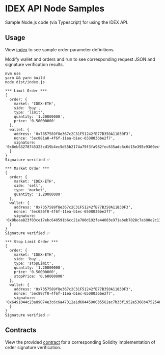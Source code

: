 # IDEX API Node Samples

Sample Node.js code (via Typescript) for using the IDEX API.

## Usage

View [index](https://github.com/idexio/idex-node/blob/master/src/index.ts) to see sample order parameter definitions.

Modify wallet and orders and run to see corresponding request JSON and signature verification results.

```
nvm use
yarn && yarn build
node dist/index.js
```

```
*** Limit Order ***
{
  order: {
    market: 'IDEX-ETH',
    side: 'buy',
    type: 'limit',
    quantity: '1.20000000',
    price: '0.50000000'
  },
  wallet: {
    address: '0x7357589f8e367c2C31F51242fB77B350A11830F3',
    nonce: '5ec081a0-4f6f-11ea-b1ec-6508036be2f7',
    signature: '0x8eb63278745323cd19b4ec5d55b2174a79f3fa982fec635adc6c6d15e395e9360ecfbfff1b728b95bc03e9c418a357d74ff6bb950bc144ba1866f0bf023697e31b'
  }
}
Signature verified ✅

*** Market Order ***
{
  order: {
    market: 'IDEX-ETH',
    side: 'sell',
    type: 'market',
    quantity: '1.20000000'
  },
  wallet: {
    address: '0x7357589f8e367c2C31F51242fB77B350A11830F3',
    nonce: '5ec626f0-4f6f-11ea-b1ec-6508036be2f7',
    signature: '0x8beea823f03ce17ebc640591b6cc21e780d192fe44003e971abeb7028c7ab80e2c11db32f0cc45b80997b58e4d2b1465da030a6ce0ad8d063eed19c3409fdd371b'
  }
}
Signature verified ✅

*** Stop Limit Order ***
{
  order: {
    market: 'IDEX-ETH',
    side: 'buy',
    type: 'stopLimit',
    quantity: '1.20000000',
    price: '0.50000000',
    stopPrice: '0.60000000'
  },
  wallet: {
    address: '0x7357589f8e367c2C31F51242fB77B350A11830F3',
    nonce: '5ec897f0-4f6f-11ea-b1ec-6508036be2f7',
    signature: '0x6491044c23a89074e3c6c6a47312e1d6044590035582ac7b33f1952e5368b475254831da554297c71262e795f316cba9d96962b931b8d2a9e8ed3c27f64626a91c'
  }
}
Signature verified ✅
```

## Contracts

View the provided [contract](https://github.com/idexio/idex-node/blob/master/contracts/SignatureVerifier.sol) for a
corresponding Solidity implementation of order signature verification.
